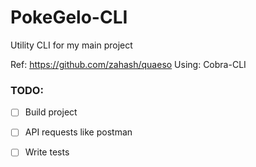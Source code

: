 # PokeGelo-CLI
Utility CLI for my main project

Ref: https://github.com/zahash/quaeso
Using: Cobra-CLI

### TODO:
 - [ ] Build project
 - [ ] API requests like postman
 - [ ] Write tests
  

